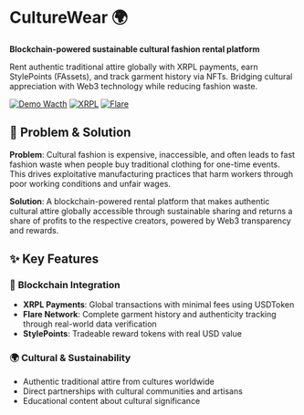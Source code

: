 # CultureWear 🌍

**Blockchain-powered sustainable cultural fashion rental platform**

Rent authentic traditional attire globally with XRPL payments, earn StylePoints (FAssets), and track garment history via NFTs. Bridging cultural appreciation with Web3 technology while reducing fashion waste.

[![Demo Wacth](https://img.shields.io/badge/Watch-Demo-brightgreen)](https://drive.google.com/drive/folders/1Ce30WIzZKw5hPjnsSeiKE3tONyDn19mA?usp=sharing)
[![XRPL](https://img.shields.io/badge/Powered%20by-XRPL-blue)](https://xrpl.org)
[![Flare](https://img.shields.io/badge/Built%20on-Flare-orange)](https://flare.network)

## 🎯 Problem & Solution

**Problem**: Cultural fashion is expensive, inaccessible, and often leads to fast fashion waste when people buy traditional clothing for one-time events. This drives exploitative manufacturing practices that harm workers through poor working conditions and unfair wages.

**Solution**: A blockchain-powered rental platform that makes authentic cultural attire globally accessible through sustainable sharing and returns a share of profits to the respective creators, powered by Web3 transparency and rewards.

## ✨ Key Features

### 🔗 **Blockchain Integration**
- **XRPL Payments**: Global transactions with minimal fees using USDToken
- **Flare Network**: Complete garment history and authenticity tracking through real-world data verification
- **StylePoints**: Tradeable reward tokens with real USD value

### 🌍 **Cultural & Sustainability**
- Authentic traditional attire from cultures worldwide
- Direct partnerships with cultural communities and artisans
- Educational content about cultural significance
